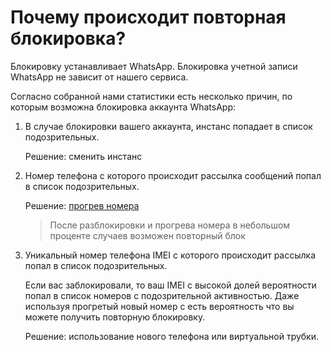 # Почему происходит повторная блокировка?

Блокировку устанавливает WhatsApp. Блокировка учетной записи WhatsApp не зависит от нашего сервиса.

Согласно собранной нами статистики есть несколько причин, по которым возможна блокировка аккаунта WhatsApp:

1. В случае блокировки вашего аккаунта, инстанс попадает в список подозрительных. 

    Решение: сменить инстанс

2. Номер телефона с которого происходит рассылка сообщений попал в список подозрительных. 

    Решение: [прогрев номера](../faq/how-to-protect-number-from-ban.md)

    > После разблокировки и прогрева номера в небольшом проценте случаев возможен повторный блок

3. Уникальный номер телефона IMEI с которого происходит рассылка попал в список подозрительных. 

    Если вас заблокировали, то ваш IMEI с высокой долей вероятности попал в список номеров с подозрительной активностью. Даже используя прогретый новый номер с есть вероятность что вы можете получить повторную блокировку. 

    Решение: использование нового телефона или виртуальной трубки.